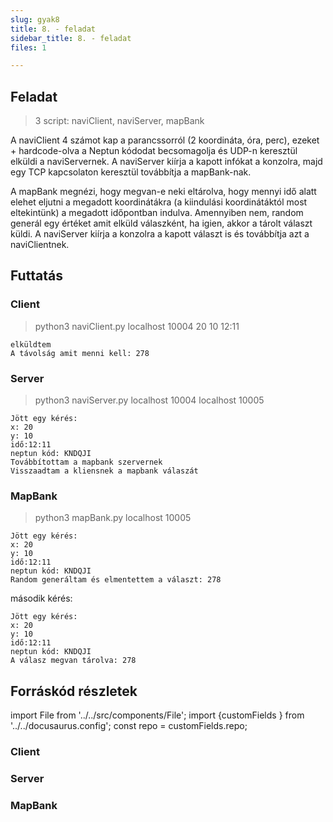 ```yaml
---
slug: gyak8
title: 8. - feladat
sidebar_title: 8. - feladat
files: 1

---
```


## Feladat
> 3 script: naviClient, naviServer, mapBank

A naviClient 4 számot kap a parancssorról (2 koordináta, óra, perc), ezeket + hardcode-olva a Neptun kódodat becsomagolja és UDP-n keresztül elküldi a naviServernek. A naviServer kiírja a kapott infókat a konzolra, majd egy TCP kapcsolaton keresztül továbbítja a mapBank-nak.

A mapBank megnézi, hogy megvan-e neki eltárolva, hogy mennyi idő alatt elehet eljutni a megadott koordinátákra (a kiindulási koordinátáktól most eltekintünk) a megadott időpontban indulva.
Amennyiben nem, random generál egy értéket amit elküld válaszként, ha igien, akkor a tárolt választ küldi. A naviServer kiírja a konzolra a kapott választ is és továbbítja azt a naviClientnek.

## Futtatás
### Client
> python3 naviClient.py localhost 10004 20 10 12:11

```
elküldtem
A távolság amit menni kell: 278
```
### Server

> python3 naviServer.py localhost 10004 localhost 10005

```
Jött egy kérés:
x: 20
y: 10
idő:12:11
neptun kód: KNDQJI
Továbbítottam a mapbank szervernek
Visszaadtam a kliensnek a mapbank válaszát
```
### MapBank
> python3 mapBank.py localhost 10005
```
Jött egy kérés:
x: 20
y: 10
idő:12:11
neptun kód: KNDQJI
Random generáltam és elmentettem a választ: 278
```
második kérés:
```
Jött egy kérés:
x: 20
y: 10
idő:12:11
neptun kód: KNDQJI
A válasz megvan tárolva: 278
```

## Forráskód részletek

import File from '../../src/components/File';
import {customFields } from '../../docusaurus.config';
const repo = customFields.repo;

### Client
<File filename="naviClient.py" folder="tele/gyak8" repo={repo} lines="L11-L30"/>

### Server
<File filename="naviServer.py" folder="tele/gyak8" repo={repo} lines="L15-L33"/>

### MapBank
<File filename="mapBank.py" folder="tele/gyak8" repo={repo} lines="L31-L68"/>

<!--stackedit_data:
eyJoaXN0b3J5IjpbLTIwNjI4MTMyNDEsLTc0ODMyNDk4NF19
-->